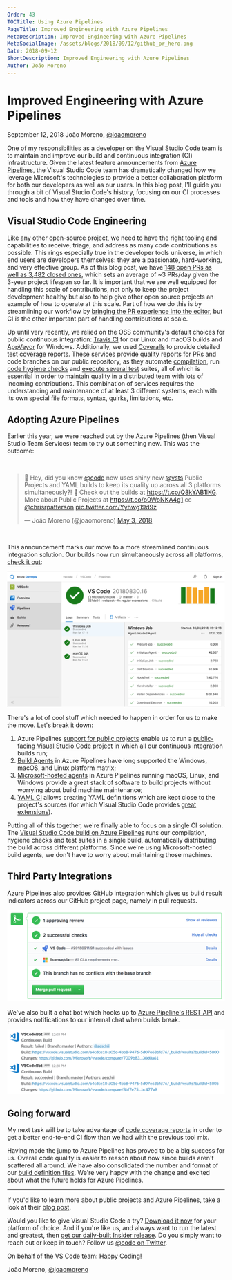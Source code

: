 ```yaml
---
Order: 43
TOCTitle: Using Azure Pipelines
PageTitle: Improved Engineering with Azure Pipelines
MetaDescription: Improved Engineering with Azure Pipelines
MetaSocialImage: /assets/blogs/2018/09/12/github_pr_hero.png
Date: 2018-09-12
ShortDescription: Improved Engineering with Azure Pipelines
Author: João Moreno
---
```

# Improved Engineering with Azure Pipelines

September 12, 2018 João Moreno, [@joaomoreno](https://twitter.com/joaomoreno)

One of my responsibilities as a developer on the Visual Studio Code team is to maintain and improve our build and continuous integration (CI) infrastructure. Given the latest feature announcements from [Azure Pipelines](https://aka.ms/azurecicd), the Visual Studio Code team has dramatically changed how we leverage Microsoft's technologies to provide a better collaboration platform for both our developers as well as our users. In this blog post, I'll guide you through a bit of Visual Studio Code's history, focusing on our CI processes and tools and how they have changed over time.

## Visual Studio Code Engineering

Like any other open-source project, we need to have the right tooling and capabilities to receive, triage, and address as many code contributions as possible. This rings especially true in the developer tools universe, in which end users are developers themselves: they are a passionate, hard-working, and very effective group. As of this blog post, we have [148 open PRs as well as 3,482 closed ones](https://github.com/Microsoft/vscode/pulls), which sets an average of ~3 PRs/day given the 3-year project lifespan so far. It is important that we are well equipped for handling this scale of contributions, not only to keep the project development healthy but also to help give other open source projects an example of how to operate at this scale. Part of how we do this is by streamlining our workflow by [bringing the PR experience into the editor](/blogs/2018/09/10/introducing-github-pullrequests), but CI is the other important part of handling contributions at scale.

Up until very recently, we relied on the OSS community's default choices for public continuous integration: [Travis CI](https://travis-ci.org/) for our Linux and macOS builds and [AppVeyor](https://www.appveyor.com/) for Windows. Additionally, we used [Coveralls](https://coveralls.io/) to provide detailed test coverage reports. These services provide quality reports for PRs and code branches on our public repository, as they automate [compilation](https://github.com/Microsoft/vscode/blob/master/build/lib/compilation.ts), run [code hygiene checks](https://github.com/Microsoft/vscode/blob/master/build/gulpfile.hygiene.js) and [execute several test](https://github.com/Microsoft/vscode/tree/master/test) suites, all of which is essential in order to maintain quality in a distributed team with lots of incoming contributions. This combination of services requires the understanding and maintenance of at least 3 different systems, each with its own special file formats, syntax, quirks, limitations, etc.

## Adopting Azure Pipelines

Earlier this year, we were reached out by the Azure Pipelines (then Visual Studio Team Services) team to try out something new. This was the outcome:

<br />

<blockquote class="twitter-tweet" data-lang="en" data-cards="hidden"><p lang="en" dir="ltr">🎉 Hey, did you know <a href="https://twitter.com/code?ref_src=twsrc%5Etfw">@code</a> now uses shiny new <a href="https://twitter.com/VSTS?ref_src=twsrc%5Etfw">@vsts</a> Public Projects and YAML builds to keep its quality up across all 3 platforms simultaneously?! 🤯 Check out the builds at <a href="https://t.co/Q8kYAB1lKG">https://t.co/Q8kYAB1lKG</a>. More about Public Projects at <a href="https://t.co/o0WoNKA4g1">https://t.co/o0WoNKA4g1</a> cc <a href="https://twitter.com/chrisrpatterson?ref_src=twsrc%5Etfw">@chrisrpatterson</a> <a href="https://t.co/Yyhwg19d9z">pic.twitter.com/Yyhwg19d9z</a></p>&mdash; João Moreno (@joaomoreno) <a href="https://twitter.com/joaomoreno/status/991958010661670912?ref_src=twsrc%5Etfw">May 3, 2018</a></blockquote>
<script async src="https://platform.twitter.com/widgets.js" charset="utf-8"></script>

<br />

This announcement marks our move to a more streamlined continuous integration solution. Our builds now run simultaneously across all platforms, [check it out](https://aka.ms/vscode-builds):

![VSCode Project Build Page](build.png)

There's a lot of cool stuff which needed to happen in order for us to make the move. Let's break it down:

1. Azure Pipelines [support for public projects](https://docs.microsoft.com/azure/devops/organizations/public) enable us to run a [public-facing Visual Studio Code project](https://dev.azure.com/vscode/VSCode/_build?definitionId=1) in which all our continuous integration builds run;
2. [Build Agents](https://docs.microsoft.com/azure/devops/pipelines/agents/agents) in Azure Pipelines have long supported the Windows, macOS, and Linux platform matrix;
3. [Microsoft-hosted agents](https://docs.microsoft.com/azure/devops/pipelines/agents/hosted) in Azure Pipelines running macOS, Linux, and Windows provide a great stack of software to build projects without worrying about build machine maintenance;
4. [YAML CI](https://docs.microsoft.com/azure/devops/pipelines/get-started-yaml) allows creating YAML definitions which are kept close to the project's sources (for which Visual Studio Code provides [great extensions](https://marketplace.visualstudio.com/search?term=yaml&target=VSCode&category=All%20categories&sortBy=Relevance)).

Putting all of this together, we're finally able to focus on a single CI solution. The [Visual Studio Code build on Azure Pipelines](https://dev.azure.com/vscode/VSCode/_build/results?buildId=5876&view=logs) runs our compilation, hygiene checks and test suites in a single build, automatically distributing the build across different platforms. Since we're using Microsoft-hosted build agents, we don't have to worry about maintaining those machines.

## Third Party Integrations

Azure Pipelines also provides GitHub integration which gives us build result indicators across our GitHub project page, namely in pull requests.

![Pull Request Integration](pr.png)

We've also built a chat bot which hooks up to [Azure Pipeline's REST API](https://docs.microsoft.com/rest/api/vsts/build/?view=vsts-rest-4.1) and provides notifications to our internal chat when builds break.

![Chat Bot Automation](slack.png)

## Going forward

My next task will be to take advantage of [code coverage reports](https://docs.microsoft.com/azure/devops/pipelines/tasks/test/publish-code-coverage-results) in order to get a better end-to-end CI flow than we had with the previous tool mix.

Having made the jump to Azure Pipelines has proved to be a big success for us. Overall code quality is easier to reason about now since builds aren't scattered all around. We have also consolidated the number and format of our [build definition files](https://github.com/Microsoft/vscode/blob/master/build/tfs/product-build.yml). We're very happy with the change and excited about what the future holds for Azure Pipelines.

---

If you'd like to learn more about public projects and Azure Pipelines, take a look at their [blog post](https://aka.ms/azurecicd).

Would you like to give Visual Studio Code a try? [Download it now](https://code.visualstudio.com/Download) for your platform of choice. And if you're like us, and always want to run the latest and greatest, then [get our daily-built Insider release](https://code.visualstudio.com/insiders/). Do you simply want to reach out or keep in touch? Follow us [@code on Twitter](https://twitter.com/code).

On behalf of the VS Code team: Happy Coding!

João Moreno, [@joaomoreno](https://twitter.com/joaomoreno)
